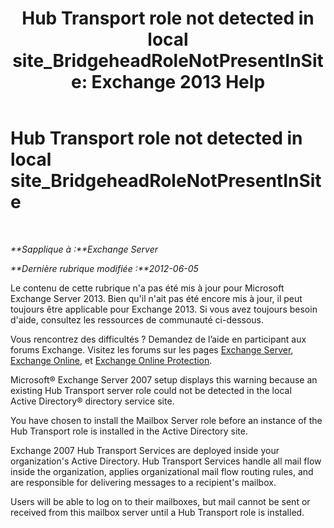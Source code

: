 ﻿---
title: 'Hub Transport role not detected in local site_BridgeheadRoleNotPresentInSite: Exchange 2013 Help'
TOCTitle: Hub Transport role not detected in local site_BridgeheadRoleNotPresentInSite
ms:assetid: f318c947-81a8-4c18-975a-0f1e7868042a
ms:mtpsurl: https://technet.microsoft.com/fr-fr/library/ms.exch.setupreadiness.bridgeheadrolenotpresentinsite(v=EXCHG.150)
ms:contentKeyID: 50479553
ms.date: 04/24/2018
mtps_version: v=EXCHG.150
ms.translationtype: HT
---

# Hub Transport role not detected in local site\_BridgeheadRoleNotPresentInSite

 

_**Sapplique à :**Exchange Server_

_**Dernière rubrique modifiée :**2012-06-05_

Le contenu de cette rubrique n'a pas été mis à jour pour Microsoft Exchange Server 2013. Bien qu'il n'ait pas été encore mis à jour, il peut toujours être applicable pour Exchange 2013. Si vous avez toujours besoin d'aide, consultez les ressources de communauté ci-dessous.

Vous rencontrez des difficultés ? Demandez de l’aide en participant aux forums Exchange. Visitez les forums sur les pages [Exchange Server](https://go.microsoft.com/fwlink/p/?linkid=60612), [Exchange Online](https://go.microsoft.com/fwlink/p/?linkid=267542), et [Exchange Online Protection](https://go.microsoft.com/fwlink/p/?linkid=285351).

Microsoft® Exchange Server 2007 setup displays this warning because an existing Hub Transport server role could not be detected in the local Active Directory® directory service site.

You have chosen to install the Mailbox Server role before an instance of the Hub Transport role is installed in the Active Directory site.

Exchange 2007 Hub Transport Services are deployed inside your organization's Active Directory. Hub Transport Services handle all mail flow inside the organization, applies organizational mail flow routing rules, and are responsible for delivering messages to a recipient's mailbox.

Users will be able to log on to their mailboxes, but mail cannot be sent or received from this mailbox server until a Hub Transport role is installed.

